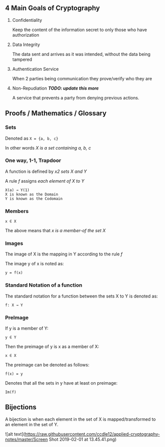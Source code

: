 ## 4 Main Goals of Cryptography

1. Confidentiality

    Keep the content of the information secret to only those who have authorization

2. Data Integrity

    The data sent and arrives as it was intended, without the data being tampered

3. Authentication Service

   When 2 parties being communication they prove/verify who they are

4. Non-Repudiation ***TODO: update this more***

    A service that prevents a party from denying previous actions.

## Proofs / Mathematics / Glossary

### Sets
Denoted as `X = {a, b, c}`

In other words *X is a set containing a, b, c*

### One way, 1-1, Trapdoor
A function is defined by *x2 sets X and Y*

A rule *f* assigns *each element of X to Y*

```
X(a) → Y(1)
X is known as the Domain 
Y is known as the Codomain
```

### Members
`x ∈ X`

The above means that *x is a member-of the set X*

### Images

The image of X is the mapping in Y according to the rule *f*

The image y of x is noted as:

`y = f(x)`

### Standard Notation of a function

The standard notation for a function between the sets X to Y is denoted as:

`f: X → Y`

### PreImage

If y is a member of Y:

`y ∈ Y`

Then the preimage of y is x as a member of X:

`x ∈ X`

The preimage can be denoted as follows:

`f(x) = y`

Denotes that all the sets in y have at least on preimage:

`Im(f)`

## Bijections

A bijection is when each element in the set of X is mapped/transformed to an element in the set of Y.

![alt text](https://raw.githubusercontent.com/ccdle12/applied-cryptography-notes/master/Screen Shot 2019-02-01 at 13.45.41.png)

